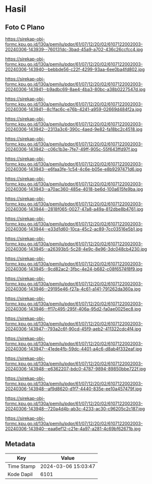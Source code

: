 # Hasil

## Foto C Plano

https://sirekap-obj-formc.kpu.go.id/130a/pemilu/pdpr/61/07/12/20/02/6107122002003-20240306-143939--760131dc-3bad-45a9-a702-436c26ccfcc4.jpg

https://sirekap-obj-formc.kpu.go.id/130a/pemilu/pdpr/61/07/12/20/02/6107122002003-20240306-143940--bebbde56-c22f-4299-93aa-6ee0ba4fd802.jpg

https://sirekap-obj-formc.kpu.go.id/130a/pemilu/pdpr/61/07/12/20/02/6107122002003-20240306-143941--b9adbc69-8ae4-4ba3-80bc-a38b0227547d.jpg

https://sirekap-obj-formc.kpu.go.id/130a/pemilu/pdpr/61/07/12/20/02/6107122002003-20240306-143941--8c1fac6c-e76b-4241-a959-02669d484f2a.jpg

https://sirekap-obj-formc.kpu.go.id/130a/pemilu/pdpr/61/07/12/20/02/6107122002003-20240306-143942--2313a3c6-390c-4aed-9e82-fa18bc2c4518.jpg

https://sirekap-obj-formc.kpu.go.id/130a/pemilu/pdpr/61/07/12/20/02/6107122002003-20240306-143942--c06c1b3e-7fe7-49ff-905c-55f643ffd97f.jpg

https://sirekap-obj-formc.kpu.go.id/130a/pemilu/pdpr/61/07/12/20/02/6107122002003-20240306-143943--e6faa3fe-1c54-4c6e-b05e-e8b9297471d6.jpg

https://sirekap-obj-formc.kpu.go.id/130a/pemilu/pdpr/61/07/12/20/02/6107122002003-20240306-143943--a70ac360-485e-4018-be6d-100a615fe9ba.jpg

https://sirekap-obj-formc.kpu.go.id/130a/pemilu/pdpr/61/07/12/20/02/6107122002003-20240306-143944--2818f065-0027-47a8-a49a-812dbe8b4761.jpg

https://sirekap-obj-formc.kpu.go.id/130a/pemilu/pdpr/61/07/12/20/02/6107122002003-20240306-143944--e33d1d60-10ca-45c2-ac89-7cc03516e5b1.jpg

https://sirekap-obj-formc.kpu.go.id/130a/pemilu/pdpr/61/07/12/20/02/6107122002003-20240306-143945--a26393b5-5c28-4e9c-8e96-3dc048cb4230.jpg

https://sirekap-obj-formc.kpu.go.id/130a/pemilu/pdpr/61/07/12/20/02/6107122002003-20240306-143945--9cd82ac2-3fbc-4e24-b682-c08f6574f8f9.jpg

https://sirekap-obj-formc.kpu.go.id/130a/pemilu/pdpr/61/07/12/20/02/6107122002003-20240306-143946--29195e46-f27a-4c61-a141-791262da360a.jpg

https://sirekap-obj-formc.kpu.go.id/130a/pemilu/pdpr/61/07/12/20/02/6107122002003-20240306-143946--ff17c495-295f-406a-95d2-fa0ae0025ec8.jpg

https://sirekap-obj-formc.kpu.go.id/130a/pemilu/pdpr/61/07/12/20/02/6107122002003-20240306-143947--793a2c6f-90cd-45f9-aeb2-411322cdc4f4.jpg

https://sirekap-obj-formc.kpu.go.id/130a/pemilu/pdpr/61/07/12/20/02/6107122002003-20240306-143947--41ede4fb-59dc-4401-a4c6-d8ab4f332eaf.jpg

https://sirekap-obj-formc.kpu.go.id/130a/pemilu/pdpr/61/07/12/20/02/6107122002003-20240306-143948--e6362207-bdc0-4787-9894-89850bbe722f.jpg

https://sirekap-obj-formc.kpu.go.id/130a/pemilu/pdpr/61/07/12/20/02/6107122002003-20240306-143948--af9d8620-d1f7-4440-835e-ee10a457479f.jpg

https://sirekap-obj-formc.kpu.go.id/130a/pemilu/pdpr/61/07/12/20/02/6107122002003-20240306-143948--720a4d4b-ab3c-4233-ac30-c96205c2c187.jpg

https://sirekap-obj-formc.kpu.go.id/130a/pemilu/pdpr/61/07/12/20/02/6107122002003-20240306-143940--eaa6ef12-c21e-4a97-a281-4c69bf62671b.jpg


## Metadata

| Key        | Value               |
| ---------- | ------------------- |
| Time Stamp | 2024-03-06 15:03:47 |
| Kode Dapil | 6101                |



